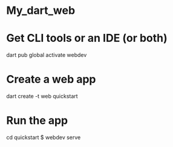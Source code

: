 # My_dart_web

# Get CLI tools or an IDE (or both)
dart pub global activate webdev

# Create a web app
dart create -t web quickstart

# Run the app
cd quickstart
$ webdev serve
